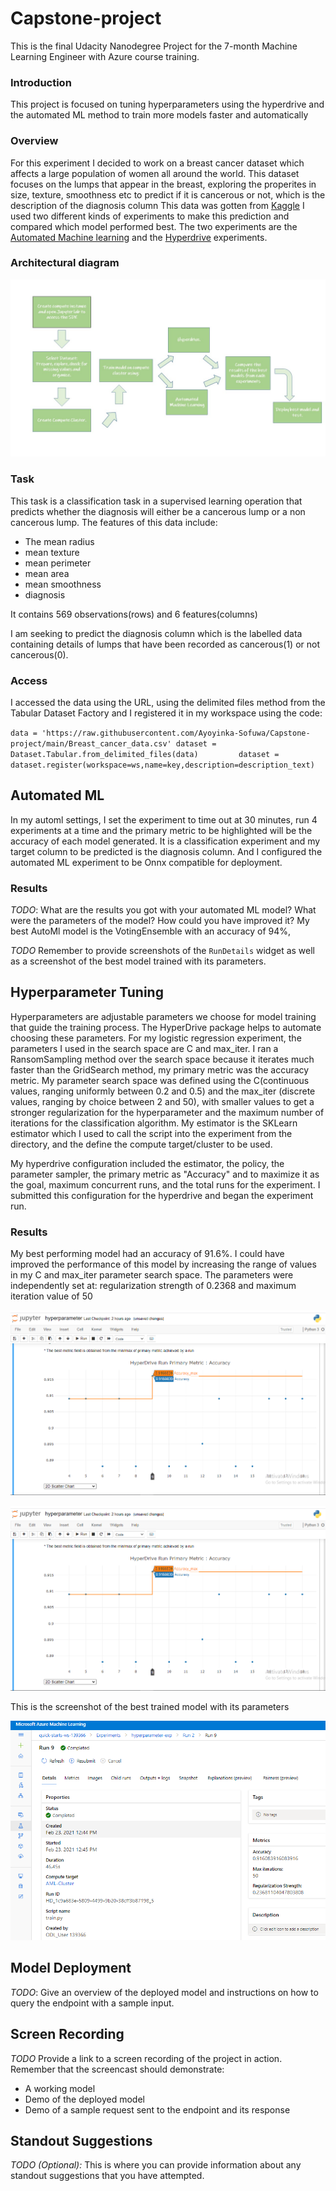 # Capstone-project
This is the final Udacity Nanodegree Project for the 7-month Machine Learning Engineer with Azure course training.

### Introduction
This project is focused on tuning hyperparameters using the hyperdrive and the automated ML method to train more models faster and automatically 
### Overview
For this experiment I decided to work on a breast cancer dataset which affects a large population of women all around the world. This dataset focuses on the lumps that appear in the breast, exploring the properites in size, texture, smoothness etc to predict if it is cancerous or not, which is the description of the diagnosis column
This data was gotten from [Kaggle](https://www.kaggle.com/merishnasuwal/breast-cancer-prediction-dataset)
I used two different kinds of experiments to make this prediction and compared which model performed best.
The two experiments are the [Automated Machine learning](https://docs.microsoft.com/en-us/azure/machine-learning/tutorial-first-experiment-automated-ml) and the [Hyperdrive](https://docs.microsoft.com/en-us/python/api/azureml-train-core/azureml.train.hyperdrive?view=azure-ml-py) experiments.


### Architectural diagram
<p align="center">
  <img src="https://github.com/Ayoyinka-Sofuwa/Azure-ML-Nanodegree--Capstone-project/blob/main/architectural%20diagram.jpg">
</p>


### Task
This task is a classification task in a supervised learning operation that predicts whether the diagnosis will either be a cancerous lump or a non cancerous lump.
The features of this data include: 

* The mean radius
* mean texture
* mean perimeter
* mean area
* mean smoothness
* diagnosis

It contains 569 observations(rows) and 6 features(columns)

I am seeking to predict the diagnosis column which is the labelled data containing details of lumps that have been recorded as cancerous(1) or not cancerous(0).

### Access
I accessed the data using the URL, using the delimited files method from the Tabular Dataset Factory and I registered it in my workspace using the code:

`data = 'https://raw.githubusercontent.com/Ayoyinka-Sofuwa/Capstone-project/main/Breast_cancer_data.csv'
dataset = Dataset.Tabular.from_delimited_files(data)        
dataset = dataset.register(workspace=ws,name=key,description=description_text)`


## Automated ML

In my automl settings, I set the experiment to time out at 30 minutes, run 4 experiments at a time and the primary metric to be highlighted will be the accuracy of each model generated.
It is a classification experiment and my target column to be predicted is the diagnosis column. And I configured the automated ML experiment to be Onnx compatible for deployment.

### Results
*TODO*: What are the results you got with your automated ML model? What were the parameters of the model? How could you have improved it?
My best AutoMl model is the VotingEnsemble with an accuracy of 94%, 

*TODO* Remember to provide screenshots of the `RunDetails` widget as well as a screenshot of the best model trained with its parameters.

## Hyperparameter Tuning

Hyperparameters are adjustable parameters we choose for model training that guide the training process. The HyperDrive package helps to automate choosing these parameters.
For my logistic regression experiment, the parameters I used in the search space are C and max_iter. I ran a RansomSampling method over the search space because it iterates much faster than the GridSearch method, my primary metric was the accuracy metric.
My parameter search space was defined using the C(continuous values, ranging uniformly between 0.2 and 0.5) and the max_iter (discrete values, ranging by choice between 2 and 50), with smaller values to get a stronger regularization for the hyperparameter and the maximum number of iterations for the classification algorithm. My estimator is the SKLearn estimator which I used to call the script into the experiment from the directory, and the define the compute target/cluster to be used. 

My hyperdrive configuration included the estimator, the policy, the parameter sampler, the primary metric as "Accuracy" and to maximize it as the goal, maximum concurrent runs, and the total runs for the experiment. I submitted this configuration for the hyperdrive and began the experiment run.


### Results
My best performing model had an accuracy of 91.6%. I could have improved the performance of this model by increasing the range of values in my C and max_iter parameter search space. The parameters were independently set at: regularization strength of 0.2368 and maximum iteration value of 50 

<p align="center">
  <img src="https://raw.githubusercontent.com/Ayoyinka-Sofuwa/Azure-ML-Nanodegree--Capstone-project/5000ac6963fe744349c5aaebf0edc0922eb194cc/screenshots/run%20details%20hyper.png">
</p>

<p align="center">
  <img src="https://github.com/Ayoyinka-Sofuwa/Azure-ML-Nanodegree--Capstone-project/blob/main/screenshots/run%20details%20hyper.png">
</p>

This is the screenshot of the best trained model with its parameters
<p align="center">
  <img src="https://github.com/Ayoyinka-Sofuwa/Azure-ML-Nanodegree--Capstone-project/blob/main/screenshots/best%20run%20hyper.png">
</p>



## Model Deployment
*TODO*: Give an overview of the deployed model and instructions on how to query the endpoint with a sample input.

## Screen Recording
*TODO* Provide a link to a screen recording of the project in action. Remember that the screencast should demonstrate:
- A working model
- Demo of the deployed  model
- Demo of a sample request sent to the endpoint and its response

## Standout Suggestions
*TODO (Optional):* This is where you can provide information about any standout suggestions that you have attempted.
